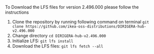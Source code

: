 To Download the LFS files for version 2.496.000 please follow the instructions

1. Clone the repository by running following command on terminal `git clone https://github.com/ikea-oss-distributions/DIRIGERA-hub-v2.496.000`
2. Change directory `cd DIRIGERA-hub-v2.496.000`
3. Initialize LFS: `git lfs install`
4. Download the LFS files: `git lfs fetch --all`
